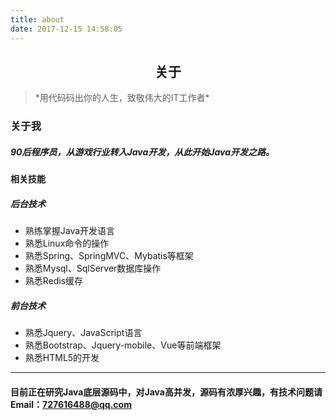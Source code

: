 ```yaml
---
title: about
date: 2017-12-15 14:58:05
---
```

<center><h2>关于</h2></center>

<blockquote class="blockquote-center">*用代码码出你的人生，致敬伟大的IT工作者*  

</blockquote>

### 关于我
#####   90后程序员，从游戏行业转入Java开发，从此开始Java开发之路。
#### 相关技能
#####  后台技术
-   熟练掌握Java开发语言
-   熟悉Linux命令的操作
-   熟悉Spring、SpringMVC、Mybatis等框架
-   熟悉Mysql、SqlServer数据库操作
-   熟悉Redis缓存
##### 前台技术
- 熟悉Jquery、JavaScript语言
- 熟悉Bootstrap、Jquery-mobile、Vue等前端框架
- 熟悉HTML5的开发

---

#### 目前正在研究Java底层源码中，对Java高并发，源码有浓厚兴趣，有技术问题请Email：727616488@qq.com


